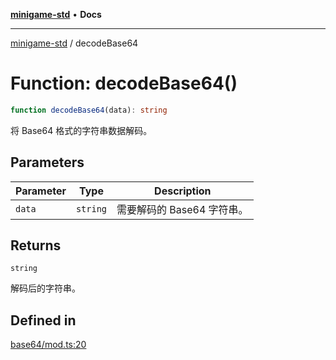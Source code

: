 [**minigame-std**](../README.md) • **Docs**

***

[minigame-std](../README.md) / decodeBase64

# Function: decodeBase64()

```ts
function decodeBase64(data): string
```

将 Base64 格式的字符串数据解码。

## Parameters

| Parameter | Type | Description |
| ------ | ------ | ------ |
| `data` | `string` | 需要解码的 Base64 字符串。 |

## Returns

`string`

解码后的字符串。

## Defined in

[base64/mod.ts:20](https://github.com/JiangJie/minigame-std/blob/1187f9b62000e3d29782e461fb54ceb4107f512c/src/std/base64/mod.ts#L20)
